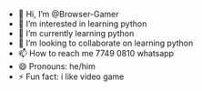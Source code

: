 - 👋 Hi, I’m @Browser-Gamer
- 👀 I’m interested in learning python
- 🌱 I’m currently learning python
- 💞️ I’m looking to collaborate on learning python
- 📫 How to reach me 7749 0810 whatsapp
- 😄 Pronouns: he/him
- ⚡ Fun fact: i like video game

<!---
Browser-Gamer/Browser-Gamer is a ✨ special ✨ repository because its `README.md` (this file) appears on your GitHub profile.
You can click the Preview link to take a look at your changes.
--->
